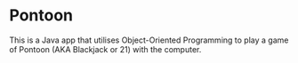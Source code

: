 # Pontoon
This is a Java app that utilises Object-Oriented Programming to play a game of Pontoon (AKA Blackjack or 21) with the computer. 


